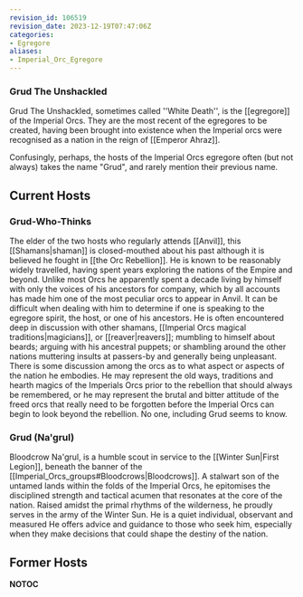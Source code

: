 ```yaml
---
revision_id: 106519
revision_date: 2023-12-19T07:47:06Z
categories:
- Egregore
aliases:
- Imperial_Orc_Egregore
---
```





### Grud The Unshackled
Grud The Unshackled, sometimes called ''White Death'', is the [[egregore]] of the Imperial Orcs. They are the most recent of the egregores to be created, having been brought into existence when the Imperial orcs were recognised as a nation in the reign of [[Emperor Ahraz]]. 

Confusingly, perhaps, the hosts of the Imperial Orcs egregore often (but not always) takes the name "Grud", and rarely mention their previous name.
## Current Hosts
### Grud-Who-Thinks
The elder of the two hosts who regularly attends [[Anvil]], this [[Shamans|shaman]] is closed-mouthed about his past although it is believed he fought in [[the Orc Rebellion]]. He is known to be reasonably widely travelled, having spent years exploring the nations of the Empire and beyond. Unlike most Orcs he apparently spent a decade living by himself with only the voices of his ancestors for company, which by all accounts has made him one of the most peculiar orcs to appear in Anvil. It can be difficult when dealing with him to determine if one is speaking to the egregore spirit, the host, or one of his ancestors. He is often encountered deep in discussion with other shamans, [[Imperial Orcs magical traditions|magicians]], or [[reaver|reavers]]; mumbling to himself about beards; arguing with his ancestral puppets; or shambling around the other nations muttering insults at passers-by and generally being unpleasant. There is some discussion among the orcs as to what aspect or aspects of the nation he embodies. He may represent the old ways, traditions and hearth magics of the Imperials Orcs prior to the rebellion that should always be remembered, or he may represent the brutal and bitter attitude of the freed orcs that really need to be forgotten before the Imperial Orcs can begin to look beyond the rebellion. No one, including Grud seems to know.

### Grud (Na'grul)
Bloodcrow Na'grul, is a humble scout in service to the [[Winter Sun|First Legion]], beneath the banner of the [[Imperial_Orcs_groups#Bloodcrows|Bloodcrows]]. A stalwart son of the untamed lands within the folds of the Imperial Orcs, he epitomises the disciplined strength and tactical acumen that resonates at the core of the nation. Raised amidst the primal rhythms of the wilderness, he proudly serves in the army of the Winter Sun. He is a quiet individual, observant and measured He offers advice and guidance to those who seek him, especially when they make decisions that could shape the destiny of the nation.  





## Former Hosts





__NOTOC__